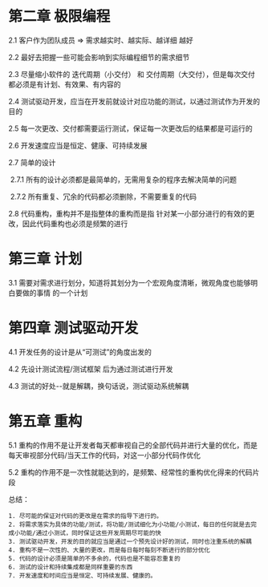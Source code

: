 # 第二章  极限编程

2.1 客户作为团队成员 => 需求越实时、越实际、越详细 越好

2.2 最好去把握一些可能会影响到实际编程细节的需求细节

2.3 尽量缩小软件的 迭代周期（小交付） 和 交付周期（大交付），但是每次交付都必须是有计划、有效果、有内容的

2.4 测试驱动开发，应当在开发前就设计对应功能的测试，以通过测试作为开发的目的

2.5 每一次更改、交付都需要运行测试，保证每一次更改后的结果都是可运行的

2.6 开发速度应当是恒定、健康、可持续发展

2.7 简单的设计

​	2.7.1 所有的设计必须都是最简单的，无需用复杂的程序去解决简单的问题

​	2.7.2 所有重复、冗余的代码都必须删除，不需要重复的代码

2.8 代码重构，重构并不是指整体的重构而是指 针对某一小部分进行的有效的更改，因此代码重构也必须是频繁的进行



# 第三章 计划

3.1 需要对需求进行划分，知道将其划分为一个宏观角度清晰，微观角度也能够明白要做的事情 的一个计划



# 第四章 测试驱动开发

4.1 开发任务的设计是从“可测试”的角度出发的

4.2 先设计测试流程/测试框架 后为通过测试进行开发

4.3 测试的好处--就是解耦，换句话说，测试驱动系统解耦



# 第五章 重构

5.1 重构的作用不是让开发者每天都审视自己的全部代码并进行大量的优化，而是每天审视部分代码/当天工作的代码，对这一小部分代码作优化

5.2 重构的作用不是一次性就能达到的，是频繁、经常性的重构优化得来的代码片段



总结：

 	1. 尽可能的保证对代码的更改是在需求的指导下进行的。
 	2. 将需求落实为具体的功能/测试，将功能/测试细化为小功能/小测试，每日的任何就是去完成小功能/通过小测试，同时保证这些开发周期尽可能的快
	3. 测试驱动开发，开发的目的就应当是通过一个预先设计好的测试，同时也注重系统的解耦
	4. 重构不是一次性的、大量的更改，而是每日每时每刻不断进行的部分优化
	5. 代码的设计必须是简单的不多余的，代码也是不能容忍重复的
	6. 测试的设计和持续集成都是同样重要的东西
	7. 开发速度和时间应当是恒定、可持续发展、健康的。

